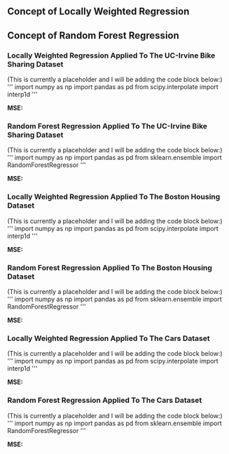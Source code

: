 ## Concept of Locally Weighted Regression



## Concept of Random Forest Regression



### Locally Weighted Regression Applied To The UC-Irvine Bike Sharing Dataset

(This is currently a placeholder and I will be adding the code block below:)
'''
import numpy as np
import pandas as pd
from scipy.interpolate import interp1d
'''

**MSE:**

### Random Forest Regression Applied To The UC-Irvine Bike Sharing Dataset

(This is currently a placeholder and I will be adding the code block below:)
'''
import numpy as np
import pandas as pd
from sklearn.ensemble import RandomForestRegressor
'''

**MSE:**

### Locally Weighted Regression Applied To The Boston Housing Dataset

(This is currently a placeholder and I will be adding the code block below:)
'''
import numpy as np
import pandas as pd
from scipy.interpolate import interp1d
'''

**MSE:**

### Random Forest Regression Applied To The Boston Housing Dataset

(This is currently a placeholder and I will be adding the code block below:)
'''
import numpy as np
import pandas as pd
from sklearn.ensemble import RandomForestRegressor
'''

**MSE:**

### Locally Weighted Regression Applied To The Cars Dataset

(This is currently a placeholder and I will be adding the code block below:)
'''
import numpy as np
import pandas as pd
from scipy.interpolate import interp1d
'''

**MSE:**

### Random Forest Regression Applied To The Cars Dataset

(This is currently a placeholder and I will be adding the code block below:)
'''
import numpy as np
import pandas as pd
from sklearn.ensemble import RandomForestRegressor
'''

**MSE:**


